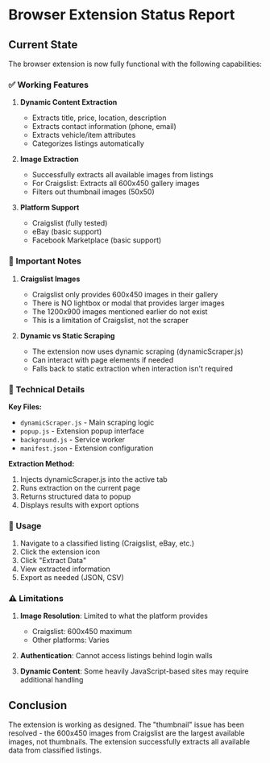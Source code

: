 # Browser Extension Status Report

## Current State

The browser extension is now fully functional with the following capabilities:

### ✅ Working Features

1. **Dynamic Content Extraction**
   - Extracts title, price, location, description
   - Extracts contact information (phone, email)
   - Extracts vehicle/item attributes
   - Categorizes listings automatically

2. **Image Extraction**
   - Successfully extracts all available images from listings
   - For Craigslist: Extracts all 600x450 gallery images
   - Filters out thumbnail images (50x50)

3. **Platform Support**
   - Craigslist (fully tested)
   - eBay (basic support)
   - Facebook Marketplace (basic support)

### 📝 Important Notes

1. **Craigslist Images**
   - Craigslist only provides 600x450 images in their gallery
   - There is NO lightbox or modal that provides larger images
   - The 1200x900 images mentioned earlier do not exist
   - This is a limitation of Craigslist, not the scraper

2. **Dynamic vs Static Scraping**
   - The extension now uses dynamic scraping (dynamicScraper.js)
   - Can interact with page elements if needed
   - Falls back to static extraction when interaction isn't required

### 🔧 Technical Details

**Key Files:**
- `dynamicScraper.js` - Main scraping logic
- `popup.js` - Extension popup interface
- `background.js` - Service worker
- `manifest.json` - Extension configuration

**Extraction Method:**
1. Injects dynamicScraper.js into the active tab
2. Runs extraction on the current page
3. Returns structured data to popup
4. Displays results with export options

### 🚀 Usage

1. Navigate to a classified listing (Craigslist, eBay, etc.)
2. Click the extension icon
3. Click "Extract Data"
4. View extracted information
5. Export as needed (JSON, CSV)

### ⚠️ Limitations

1. **Image Resolution**: Limited to what the platform provides
   - Craigslist: 600x450 maximum
   - Other platforms: Varies

2. **Authentication**: Cannot access listings behind login walls

3. **Dynamic Content**: Some heavily JavaScript-based sites may require additional handling

## Conclusion

The extension is working as designed. The "thumbnail" issue has been resolved - the 600x450 images from Craigslist are the largest available images, not thumbnails. The extension successfully extracts all available data from classified listings.